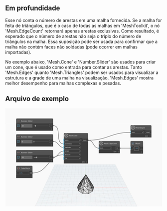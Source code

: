 ## Em profundidade
Esse nó conta o número de arestas em uma malha fornecida. Se a malha for feita de triângulos, que é o caso de todas as malhas em 'MeshToolkit', o nó 'Mesh.EdgeCount' retornará apenas arestas exclusivas. Como resultado, é esperado que o número de arestas não seja o triplo do número de triângulos na malha. Essa suposição pode ser usada para confirmar que a malha não contém faces não soldadas (pode ocorrer em malhas importadas).

No exemplo abaixo, 'Mesh.Cone' e 'Number.Slider' são usados para criar um cone, que é usado como entrada para contar as arestas. Tanto 'Mesh.Edges' quanto 'Mesh.Triangles' podem ser usados para visualizar a estrutura e a grade de uma malha na visualização. 'Mesh.Edges' mostra melhor desempenho para malhas complexas e pesadas.

## Arquivo de exemplo

![Example](./Autodesk.DesignScript.Geometry.Mesh.EdgeCount_img.jpg)
